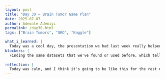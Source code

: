 ```yaml
---
layout: post
title: "Day 30 – Brain Tumor Game Plan"
date: 2025-07-07
author: Adewale Adeniyi
permalink: /day30.html
tags: ["Brain Tumors", "GEO", "Kaggle"]

what_i_learned: |
  Today was a cool day, the presentation we had last week really helped us to have more confidence in ourselves and projects, and I got to have an over view of everyone's project, for our project have made alot of progress, the main things we just need to work on now is getting more data to have a broader datasets, working on the research paper on overleaf and finally re running the models we have tried to see if the increment of the datasets will make the models to perform well and give us a better accuracy. Today I and the team worked on Kaggle and GEO to find more datasets for our program, we found some but could not use it because of the file type it was in, I tried converting it to csv file types but unfortunately it was giving some weird signs, I spoke to my mentor and group about it but we just decided to let those ones go.
blockers: |
  Finding the same datasets that we've found or used before, which tells their are limited datasets to the project which we wish to make.
 
reflection: |
  Today was calm, and I think it's going to be like this for the rest of the weeks we have here, we just have a few things to find, add, correct, fix and write then the project should be done, we also have to prepare for our final display and presentation.
---
```


